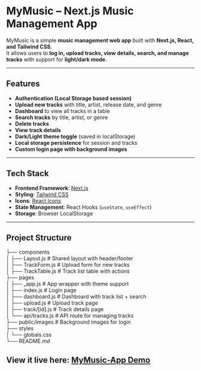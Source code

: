 #  MyMusic – Next.js Music Management App

MyMusic is a simple **music management web app** built with **Next.js, React, and Tailwind CSS**.  
It allows users to **log in, upload tracks, view details, search, and manage tracks** with support for **light/dark mode**.

---

##  Features

-  **Authentication (Local Storage based session)**
-  **Upload new tracks** with title, artist, release date, and genre
-  **Dashboard** to view all tracks in a table
-  **Search tracks** by title, artist, or genre
-  **Delete tracks**
-  **View track details**
-  **Dark/Light theme toggle** (saved in localStorage)
-  **Local storage persistence** for session and tracks
-  **Custom login page with background images**

---

##  Tech Stack

- **Frontend Framework**: [Next.js](https://nextjs.org/)
- **Styling**: [Tailwind CSS](https://tailwindcss.com/)
- **Icons**: [React Icons](https://react-icons.github.io/react-icons/)
- **State Management**: React Hooks (`useState`, `useEffect`)
- **Storage**: Browser LocalStorage

---

##  Project Structure

├── components      
│ ├── Layout.js # Shared layout with header/footer    
│ ├── TrackForm.js # Upload form for new tracks      
│ ├── TrackTable.js # Track list table with actions      
├── pages      
│ ├── _app.js # App wrapper with theme support      
│ ├── index.js # Login page    
│ ├── dashboard.js # Dashboard with track list + search      
│ ├── upload.js # Upload track page    
│ ├── track/[id].js # Track details page    
│ └── api/tracks.js # API route for managing tracks    
├── public/images # Background images for login    
├── styles      
│ └── globals.css      
└── README.md  

## View it live here: [MyMusic-App Demo](https://vivekphadol07.github.io/Music-Dashborad/)
